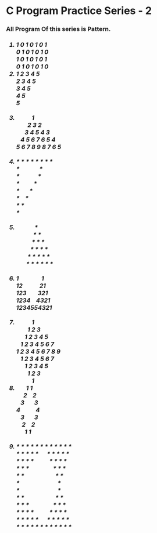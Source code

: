 <h1> C Program Practice Series - 2 </h1>
<h3> All Program Of this series is Pattern. </h3>
<h3><i>
<ol>
<li> 1 0 1 0 1 0 1<br>
0 1 0 1 0 1 0<br>
1 0 1 0 1 0 1<br>
0 1 0 1 0 1 0
 
<li> 1 2 3 4 5<br>
2 3 4 5<br>
3 4 5<br>
4 5<br>
5 </li> <br>
<li>
&nbsp;&nbsp;&nbsp;&nbsp;
&nbsp;&nbsp;&nbsp;&nbsp;
&nbsp;1<br>
&nbsp;&nbsp;&nbsp;&nbsp;
&nbsp;&nbsp;&nbsp;2 3 2<br>
&nbsp;&nbsp;&nbsp;&nbsp;&nbsp;
3 4 5 4 3<br>
  &nbsp;&nbsp;
4 5 6 7 6 5 4<br>
5 6 7 8 9 8 7 6 5 </li> <br>
<li> * * * * * * * *<br>
*&nbsp;&nbsp;&nbsp;&nbsp;&nbsp;&nbsp;&nbsp;&nbsp;&nbsp;&nbsp;&nbsp;&nbsp;&nbsp; *<br>
* &nbsp;&nbsp;&nbsp;&nbsp;&nbsp;&nbsp;&nbsp;&nbsp;&nbsp;&nbsp;&nbsp;             *<br>
* &nbsp;&nbsp;&nbsp;&nbsp;&nbsp;&nbsp;&nbsp;&nbsp;         *<br>
* &nbsp;&nbsp;&nbsp;&nbsp;&nbsp;       *<br>
*  &nbsp;&nbsp;    *<br>
*  *<br>
*
 </li><br>
<li>     
  &nbsp;&nbsp;&nbsp;&nbsp;&nbsp;&nbsp;&nbsp;&nbsp;&nbsp;&nbsp;&nbsp;&nbsp;&nbsp;*<br>
    &nbsp;&nbsp;&nbsp;&nbsp;&nbsp;&nbsp;&nbsp;&nbsp;&nbsp;&nbsp;&nbsp; * *<br>
  &nbsp;&nbsp;&nbsp;&nbsp;&nbsp;&nbsp;&nbsp;&nbsp;&nbsp;&nbsp; * * *<br>
  &nbsp;&nbsp;&nbsp;&nbsp;&nbsp;&nbsp;&nbsp;&nbsp;&nbsp;&nbsp;* * * *<br>
 &nbsp;&nbsp;&nbsp;&nbsp;&nbsp;&nbsp;&nbsp;&nbsp;* * * * *<br>
&nbsp;&nbsp;&nbsp;&nbsp;&nbsp;&nbsp;&nbsp;* * * * * *<br>
 </li><br>
<li>1&nbsp;&nbsp;&nbsp;&nbsp;&nbsp;&nbsp;&nbsp;&nbsp;&nbsp;&nbsp;&nbsp;&nbsp;&nbsp;&nbsp;&nbsp;&nbsp;1<br>
12&nbsp;&nbsp;&nbsp;&nbsp;&nbsp;&nbsp;&nbsp;&nbsp;&nbsp;&nbsp;&nbsp;&nbsp;21<br>
123&nbsp;&nbsp;&nbsp;&nbsp;&nbsp;&nbsp;&nbsp;&nbsp;321<br>
1234&nbsp;&nbsp;&nbsp;&nbsp;4321<br>
1234554321 </li><br>
<li>
&nbsp;&nbsp;&nbsp;&nbsp;
&nbsp;&nbsp;&nbsp;&nbsp;
&nbsp;1<br>
&nbsp;&nbsp;&nbsp;&nbsp;
&nbsp;&nbsp;&nbsp;1 2 3<br>
&nbsp;&nbsp;&nbsp;&nbsp;&nbsp;
1 2 3 4 5<br>
  &nbsp;&nbsp;
1 2 3 4 5 6 7<br>
1 2 3 4 5 6 7 8 9<br>
    &nbsp;&nbsp;
1 2 3 4 5 6 7<br>
  &nbsp;&nbsp;&nbsp;&nbsp;&nbsp;
1 2 3 4 5<br>
  &nbsp;&nbsp;&nbsp;&nbsp;
&nbsp;&nbsp;&nbsp;1 2 3<br>
  &nbsp;&nbsp;&nbsp;&nbsp;
&nbsp;&nbsp;&nbsp;&nbsp;
&nbsp;1<br</li> <br>
<li> &nbsp;&nbsp;&nbsp;&nbsp;&nbsp;&nbsp;&nbsp;1 1<br>
&nbsp;&nbsp;&nbsp;&nbsp;&nbsp;2 &nbsp;&nbsp;&nbsp;2<br>
&nbsp;&nbsp;&nbsp;3 &nbsp;&nbsp;&nbsp;&nbsp;&nbsp;&nbsp;3<br>
4 &nbsp;&nbsp;&nbsp;&nbsp;&nbsp;&nbsp;&nbsp;&nbsp;&nbsp;&nbsp;4<br>
&nbsp;&nbsp;&nbsp;3 &nbsp;&nbsp;&nbsp;&nbsp;&nbsp;&nbsp;3<br>
&nbsp;&nbsp;&nbsp;&nbsp;2 &nbsp;&nbsp;&nbsp;2<br>
&nbsp;&nbsp;&nbsp;&nbsp;&nbsp;&nbsp;1 1</li><br>
<li> * * * * * * * * * * * *<br>
* * * * *&nbsp;&nbsp;&nbsp;&nbsp;&nbsp;&nbsp;* * * * *<br>
* * * * &nbsp;&nbsp;&nbsp;&nbsp;&nbsp;&nbsp;&nbsp;&nbsp;&nbsp;&nbsp;* * * *<br>
* * *  &nbsp;&nbsp;&nbsp;&nbsp;&nbsp;&nbsp;&nbsp;&nbsp;&nbsp;&nbsp;&nbsp;&nbsp;&nbsp;&nbsp;&nbsp;&nbsp;* * *<br>
* *  &nbsp;&nbsp;&nbsp;&nbsp;&nbsp;&nbsp;&nbsp;&nbsp;&nbsp;&nbsp;&nbsp;&nbsp;&nbsp;&nbsp;&nbsp;&nbsp;&nbsp;&nbsp;&nbsp;&nbsp;&nbsp;* *<br>
* &nbsp;&nbsp;&nbsp;&nbsp;&nbsp;&nbsp;&nbsp;&nbsp;&nbsp;&nbsp;&nbsp;&nbsp;&nbsp;&nbsp;&nbsp;&nbsp;&nbsp;&nbsp;&nbsp;&nbsp;&nbsp;&nbsp;&nbsp;&nbsp;&nbsp;&nbsp;*<br>
* &nbsp;&nbsp;&nbsp;&nbsp;&nbsp;&nbsp;&nbsp;&nbsp;&nbsp;&nbsp;&nbsp;&nbsp;&nbsp;&nbsp;&nbsp;&nbsp;&nbsp;&nbsp;&nbsp;&nbsp;&nbsp;&nbsp;&nbsp;&nbsp;&nbsp;&nbsp;*<br>
* *  &nbsp;&nbsp;&nbsp;&nbsp;&nbsp;&nbsp;&nbsp;&nbsp;&nbsp;&nbsp;&nbsp;&nbsp;&nbsp;&nbsp;&nbsp;&nbsp;&nbsp;&nbsp;&nbsp;&nbsp;&nbsp;* *<br>
* * *  &nbsp;&nbsp;&nbsp;&nbsp;&nbsp;&nbsp;&nbsp;&nbsp;&nbsp;&nbsp;&nbsp;&nbsp;&nbsp;&nbsp;&nbsp;&nbsp;* * *<br>
* * * * &nbsp;&nbsp;&nbsp;&nbsp;&nbsp;&nbsp;&nbsp;&nbsp;&nbsp;&nbsp;* * * *<br>
* * * * *&nbsp;&nbsp;&nbsp;&nbsp;&nbsp;&nbsp;* * * * *<br>
* * * * * * * * * * * *
 </li><br>
</ol></i></h3>
